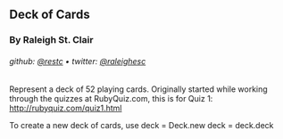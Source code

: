 ## Deck of Cards
### By Raleigh St. Clair 
###### github: [@restc](https://www.github.com/restc) • twitter: [@raleighesc](https://www.twitter.com/raleighesc)

Represent a deck of 52 playing cards. 
Originally started while working through the quizzes at RubyQuiz.com, this is for Quiz 1: http://rubyquiz.com/quiz1.html

To create a new deck of cards, use 
    deck = Deck.new
    deck = deck.deck